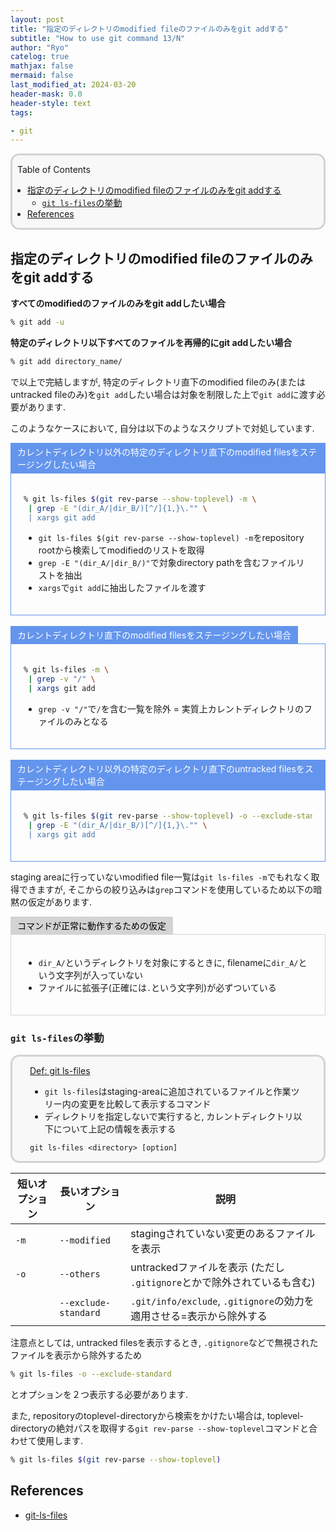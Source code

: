 ```yaml
---
layout: post
title: "指定のディレクトリのmodified fileのファイルのみをgit addする"
subtitle: "How to use git command 13/N"
author: "Ryo"
catelog: true
mathjax: false
mermaid: false
last_modified_at: 2024-03-20
header-mask: 0.0
header-style: text
tags:

- git
---
```


<div style='border-radius: 1em; border-style:solid; border-color:#D3D3D3; background-color:#F8F8F8'>

<p class="h4">&nbsp;&nbsp;Table of Contents</p>

<!-- START doctoc generated TOC please keep comment here to allow auto update -->
<!-- DON'T EDIT THIS SECTION, INSTEAD RE-RUN doctoc TO UPDATE -->

- [指定のディレクトリのmodified fileのファイルのみをgit addする](#%E6%8C%87%E5%AE%9A%E3%81%AE%E3%83%87%E3%82%A3%E3%83%AC%E3%82%AF%E3%83%88%E3%83%AA%E3%81%AEmodified-file%E3%81%AE%E3%83%95%E3%82%A1%E3%82%A4%E3%83%AB%E3%81%AE%E3%81%BF%E3%82%92git-add%E3%81%99%E3%82%8B)
  - [`git ls-files`の挙動](#git-ls-files%E3%81%AE%E6%8C%99%E5%8B%95)
- [References](#references)

<!-- END doctoc generated TOC please keep comment here to allow auto update -->


</div>

## 指定のディレクトリのmodified fileのファイルのみをgit addする

**すべてのmodifiedのファイルのみをgit addしたい場合**

```zsh
% git add -u
```

**特定のディレクトリ以下すべてのファイルを再帰的にgit addしたい場合**

```zsh
% git add directory_name/
```

で以上で完結しますが, 特定のディレクトリ直下のmodified fileのみ(またはuntracked fileのみ)を`git add`したい場合は対象を制限した上で`git add`に渡す必要があります. 

このようなケースにおいて, 自分は以下のようなスクリプトで対処しています.

<div style="display: inline-block; background: #6495ED;; border: 1px solid #6495ED; padding: 3px 10px;color:#FFFFFF"><span >カレントディレクトリ以外の特定のディレクトリ直下のmodified filesをステージングしたい場合</span>
</div>

<div style="border: 1px solid #6495ED; font-size: 100%; padding: 20px;">

```zsh
% git ls-files $(git rev-parse --show-toplevel) -m \
 | grep -E "(dir_A/|dir_B/)[^/]{1,}\."" \
 | xargs git add
```

- `git ls-files $(git rev-parse --show-toplevel) -m`をrepository rootから検索してmodifiedのリストを取得
- `grep -E "(dir_A/|dir_B/)"`で対象directory pathを含むファイルリストを抽出
- `xargs`で`git add`に抽出したファイルを渡す

</div>

<br>

<div style="display: inline-block; background: #6495ED;; border: 1px solid #6495ED; padding: 3px 10px;color:#FFFFFF"><span >カレントディレクトリ直下のmodified filesをステージングしたい場合</span>
</div>

<div style="border: 1px solid #6495ED; font-size: 100%; padding: 20px;">

```zsh
% git ls-files -m \
 | grep -v "/" \
 | xargs git add
```

- `grep -v "/"`で`/`を含む一覧を除外 = 実質上カレントディレクトリのファイルのみとなる

</div>

<br>

<div style="display: inline-block; background: #6495ED;; border: 1px solid #6495ED; padding: 3px 10px;color:#FFFFFF"><span >カレントディレクトリ以外の特定のディレクトリ直下のuntracked filesをステージングしたい場合</span>
</div>

<div style="border: 1px solid #6495ED; font-size: 100%; padding: 20px;">

```zsh
% git ls-files $(git rev-parse --show-toplevel) -o --exclude-standard \
 | grep -E "(dir_A/|dir_B/)[^/]{1,}\."" \
 | xargs git add
```

</div>


staging areaに行っていないmodified file一覧は`git ls-files -m`でもれなく取得できますが, そこからの絞り込みは`grep`コマンドを使用しているため以下の暗黙の仮定があります.

<div style="display: inline-block; background: #D3D3D3;; border: 1px solid #D3D3D3; padding: 3px 10px;color:black"><span >コマンドが正常に動作するための仮定</span>
</div>

<div style="border: 1px solid #D3D3D3; font-size: 100%; padding: 20px;">

- `dir_A/`というディレクトリを対象にするときに, filenameに`dir_A/`という文字列が入っていない
- ファイルに拡張子(正確には`.`という文字列)が必ずついている

</div>

### `git ls-files`の挙動

<div style='padding-left: 2em; padding-right: 2em; border-radius: 1em; border-style:solid; border-color:#D3D3D3; background-color:#F8F8F8'>
<p class="h4"><ins>Def: git ls-files</ins></p>

- `git ls-files`はstaging-areaに追加されているファイルと作業ツリー内の変更を比較して表示するコマンド
- ディレクトリを指定しないで実行すると, カレントディレクトリ以下について上記の情報を表示する

```
git ls-files <directory> [option]
```

</div>

|短いオプション|長いオプション|説明|
|---|---|---|
|`-m`|`--modified`|stagingされていない変更のあるファイルを表示|
|`-o`|`--others`|untrackedファイルを表示 (ただし `.gitignore`とかで除外されているも含む)|
||`--exclude-standard`|`.git/info/exclude`, `.gitignore`の効力を適用させる=表示から除外する|

注意点としては, untracked filesを表示するとき, `.gitignore`などで無視されたファイルを表示から除外するため

```zsh
% git ls-files -o --exclude-standard
```

とオプションを２つ表示する必要があります.

また, repositoryのtoplevel-directoryから検索をかけたい場合は, toplevel-directoryの絶対パスを取得する`git rev-parse --show-toplevel`コマンドと合わせて使用します.

```zsh
% git ls-files $(git rev-parse --show-toplevel)
```



References
----------
- [git-ls-files](https://git-scm.com/docs/git-ls-files)
